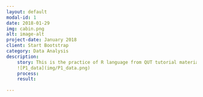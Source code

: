 ```yaml
---
layout: default
modal-id: 1
date: 2018-01-29
img: cabin.png
alt: image-alt
project-date: January 2018
client: Start Bootstrap
category: Data Analysis
description:
    story: This is the practice of R language from QUT tutorial materials. I made this to record my learning process. We used the data set which represents the rent prices of different types of houses in the Brisbane area.
    ![P1_data](img/P1_data.png)
    process:
    result:
    
---
```

